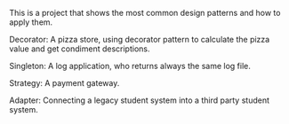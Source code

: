 This is a project that shows the most common design patterns and how to apply them.

Decorator: A pizza store, using decorator pattern to calculate the pizza value and get condiment descriptions.

Singleton: A log application, who returns always the same log file.

Strategy: A payment gateway.

Adapter: Connecting a legacy student system into a third party student system.
